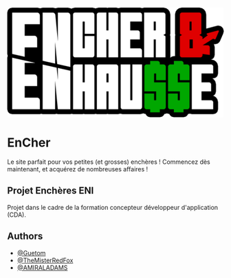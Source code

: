 
![Logo](/logo.png)


# EnCher

Le site parfait pour vos petites (et grosses) enchères !
Commencez dès maintenant, et acquérez de nombreuses affaires !


## Projet Enchères ENI

Projet dans le cadre de la formation concepteur développeur d'application (CDA).
## Authors

- [@Guetom](https://www.github.com/Guetom)
- [@TheMisterRedFox](https://www.github.com/TheMisterRedFox)
- [@AMIRALADAMS](https://www.github.com/AMIRALADAMS)

